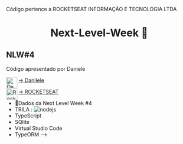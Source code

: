 Código pertence a ROCKETSEAT INFORMAÇÃO E TECNOLOGIA LTDA

<h1 align="center">
  Next-Level-Week 🚀
</h1>

## NLW#4
  Código apresentado por Daniele  
  
 <a href="https://github.com/danileao" target="blank"><img align="left" src="https://avatars.githubusercontent.com/u/5041791?s=460&u=7261e439282198ba0ce42fcfc619631fe989f58c&v=4" alt="Danileao" height="30" width="30" />-> Danilele
  
  <a href="https://rocketseat.com.br/" target="blank"> <img align="left" src="https://avatars.githubusercontent.com/u/28929274?s=200&v=4" alt="Rocketseat" height="30"    width="30" />-> ROCKETSEAT
 </a> 
 
 - 🚀Dados da Next Level Week #4 
 - TRILA : <img src="https://img.shields.io/badge/-Node.js-3C873A?style=flat&logo=Node.js&logoColor=white" alt="nodejs"/>
 - TypeScript
 - SQlite
 - Virtual Studio Code
 - TypeORM
 -->

